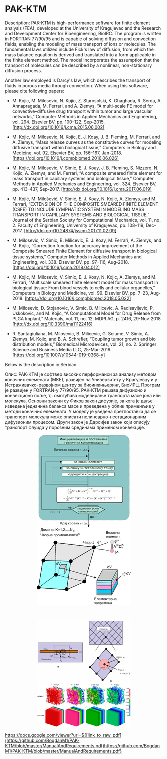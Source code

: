 # PAK-KTM
Description:
PAK-KTM is high-performance software for finite element analysis (FEA), developed at the University of Kragujevac and the Research and Development Center for Bioengineering, BioIRC. 
The program is written in FORTRAN 77/90/95 and is capable of solving diffusion and convection fields, enabling the modeling of mass transport of ions or molecules.
The fundamental laws utilized include Fick's law of diffusion, from which the mass balance equation is derived and translated into a form applicable in the finite element method. 
The model incorporates the assumption that the transport of molecules can be described by a nonlinear, non-stationary diffusion process.

Another law employed is Darcy's law, which describes the transport of fluids in porous media through convection.
When using this software, please cite following papers:
- M. Kojic, M. Milosevic, N. Kojic, Z. Starosolski, K. Ghaghada, R. Serda, A. Annapragada, M. Ferrari, and A. Ziemys, “A multi-scale FE model for convective–diffusive drug transport within tumor and large vascular networks,” Computer Methods in Applied Mechanics and Engineering, vol. 294. Elsevier BV, pp. 100–122, Sep-2015. [http://dx.doi.org/10.1016/j.cma.2015.06.002]

- M. Kojic, M. Milosevic, N. Kojic, E. J. Koay, J. B. Fleming, M. Ferrari, and A. Ziemys, “Mass release curves as the constitutive curves for modeling diffusive transport within biological tissue,” Computers in Biology and Medicine, vol. 92. Elsevier BV, pp. 156–167, Jan-2018. [https://doi.org/10.1016/j.compbiomed.2016.06.026]

- M. Kojic, M. Milosevic, V. Simic, E. J. Koay, J. B. Fleming, S. Nizzero, N. Kojic, A. Ziemys, and M. Ferrari, “A composite smeared finite element for mass transport in capillary systems and biological tissue,” Computer Methods in Applied Mechanics and Engineering, vol. 324. Elsevier BV, pp. 413–437, Sep-2017. [http://dx.doi.org/10.1016/j.cma.2017.06.019]

- M. Kojić, M. Milošević, V. Simić, E. J. Koay, N. Kojić, A. Ziemys, and M. Ferrari, “EXTENSION OF THE COMPOSITE SMEARED FINITE ELEMENT (CSFE) TO INCLUDE LYMPHATIC SYSTEM IN MODELING MASS TRANSPORT IN CAPILLARY SYSTEMS AND BIOLOGICAL TISSUE,” Journal of the Serbian Society for Computational Mechanics, vol. 11, no. 2. Faculty of Engineering, University of Kragujevac, pp. 108–119, Dec-2017. [http://doi.org/10.24874/jsscm.2017.11.02.09]

- M. Milosevic, V. Simic, B. Milicevic, E. J. Koay, M. Ferrari, A. Ziemys, and M. Kojic, “Correction function for accuracy improvement of the Composite Smeared Finite Element for diffusive transport in biological tissue systems,” Computer Methods in Applied Mechanics and Engineering, vol. 338. Elsevier BV, pp. 97–116, Aug-2018.[https://doi.org/10.1016/j.cma.2018.04.012]

- M. Kojic, M. Milosevic, V. Simic, E. J. Koay, N. Kojic, A. Ziemys, and M. Ferrari, “Multiscale smeared finite element model for mass transport in biological tissue: From blood vessels to cells and cellular organelles,” Computers in Biology and Medicine, vol. 99. Elsevier BV, pp. 7–23, Aug-2018. [https://doi.org/10.1016/j.compbiomed.2018.05.022]

- M. Milosevic, D. Stojanovic, V. Simic, B. Milicevic, A. Radisavljevic, P. Uskokovic, and M. Kojic, “A Computational Model for Drug Release from PLGA Implant,” Materials, vol. 11, no. 12. MDPI AG, p. 2416, 29-Nov-2018. [http://dx.doi.org/10.3390/ma11122416]

- R. Santagiuliana, M. Milosevic, B. Milicevic, G. Sciumè, V. Simic, A. Ziemys, M. Kojic, and B. A. Schrefler, “Coupling tumor growth and bio distribution models,” Biomedical Microdevices, vol. 21, no. 2. Springer Science and Business Media LLC, 25-Mar-2019. [https://doi.org/10.1007/s10544-019-0368-y]


Below is the description in Serbian.

Опис:
PAK-KTM је софтвер високих перформанси за анализу методом коначних елемената (МКЕ), развијен на Универзитету у Крагујевцу и у Истраживачко-развојном центру за биоинжињеринг, БиоИРЦ, 
Програм је развијен у FORTRAN-у 77/90/95. PAK-KTM решава дифузионо и конвекционо поље, тј. омогућава моделирање транпорта масе јона или молекула. 
Основни закони су Фиков закон дифузије, за кога је даље изведена једначина баланса масе и преведена у облик применљив у методи коначних елемената.
У моделу је уведена претпоставка да се транспорт молекула може описати нелинеарно-нестационарним дифузионим процесом. 
Други закон је Дарсијев закон који описују транспорт флуида у порозним срединама применом конвекције.

<p align="center">
<img src="imgs/Diag1.png?raw=true" title="Ток података" width="300" />

<img src="imgs/Diag2.jpg?raw=true" title="Којић транспорт елемент" width="300" />
</p>
<br/>
<p align="center">
<img src="imgs/Diag3.png?raw=true" title="Конективни елементи" width="300" />

<img src="imgs/results1.png?raw=true" title="Поређење smeared и детаљног модела" width="300" />

</p>

https://docs.google.com/viewer?url=${[link_to_raw_pdf](https://github.com/BogdanM1/PAK-KTM/blob/master/ManualAndRequirements.pdf)https://github.com/BogdanM1/PAK-KTM/blob/master/ManualAndRequirements.pdf}







